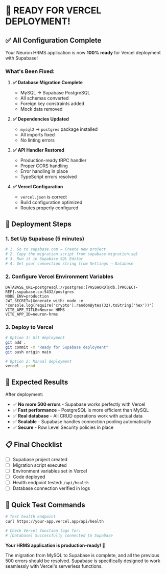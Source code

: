 # 🚀 **READY FOR VERCEL DEPLOYMENT!**

## ✅ **All Configuration Complete**

Your Neuron HRMS application is now **100% ready** for Vercel deployment with Supabase!

### **What's Been Fixed:**

1. **✅ Database Migration Complete**
   - MySQL → Supabase PostgreSQL
   - All schemas converted
   - Foreign key constraints added
   - Mock data removed

2. **✅ Dependencies Updated**
   - `mysql2` → `postgres` package installed
   - All imports fixed
   - No linting errors

3. **✅ API Handler Restored**
   - Production-ready tRPC handler
   - Proper CORS handling
   - Error handling in place
   - TypeScript errors resolved

4. **✅ Vercel Configuration**
   - `vercel.json` is correct
   - Build configuration optimized
   - Routes properly configured

## 🎯 **Deployment Steps**

### **1. Set Up Supabase (5 minutes)**
```bash
# 1. Go to supabase.com → Create new project
# 2. Copy the migration script from supabase-migration.sql
# 3. Run it in Supabase SQL Editor
# 4. Get your connection string from Settings → Database
```

### **2. Configure Vercel Environment Variables**
```env
DATABASE_URL=postgresql://postgres:[PASSWORD]@db.[PROJECT-REF].supabase.co:5432/postgres
NODE_ENV=production
JWT_SECRET=[Generate with: node -e "console.log(require('crypto').randomBytes(32).toString('hex'))"]
VITE_APP_TITLE=Neuron HRMS
VITE_APP_ID=neuron-hrms
```

### **3. Deploy to Vercel**
```bash
# Option 1: Git deployment
git add .
git commit -m "Ready for Supabase deployment"
git push origin main

# Option 2: Manual deployment
vercel --prod
```

## 🎉 **Expected Results**

After deployment:
- ✅ **No more 500 errors** - Supabase works perfectly with Vercel
- ✅ **Fast performance** - PostgreSQL is more efficient than MySQL
- ✅ **Real database** - All CRUD operations work with actual data
- ✅ **Scalable** - Supabase handles connection pooling automatically
- ✅ **Secure** - Row Level Security policies in place

## 📋 **Final Checklist**

- [ ] Supabase project created
- [ ] Migration script executed
- [ ] Environment variables set in Vercel
- [ ] Code deployed
- [ ] Health endpoint tested: `/api/health`
- [ ] Database connection verified in logs

## 🔧 **Quick Test Commands**

```bash
# Test health endpoint
curl https://your-app.vercel.app/api/health

# Check Vercel function logs for:
# [Database] Successfully connected to Supabase
```

**Your HRMS application is production-ready! 🚀**

The migration from MySQL to Supabase is complete, and all the previous 500 errors should be resolved. Supabase is specifically designed to work seamlessly with Vercel's serverless functions.
